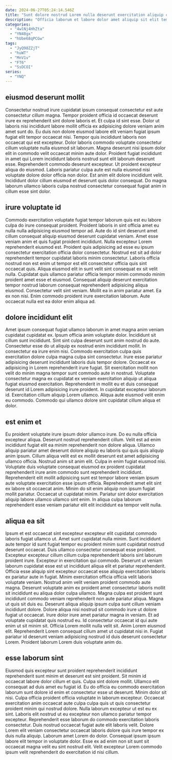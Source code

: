 ```yaml
---
date: 2024-06-27T05:24:14.546Z
title: "Sunt dolore nostrud Lorem nulla deserunt exercitation aliquip commodo."
description: "Officia laborum et labore dolor amet aliquip sit elit tempor qui dolor laborum dolor culpa. Elit consectetur aliquip exercitation ut aliqua nulla."
categories:
  - "4wlNj4HhZta"
  - "YN48gx"
  - "hUbe68qPCGw"
tags:
  - "JyQ98ZZjT"
  - "huWT"
  - "MnV1v"
  - "FT6"
  - "SsDCOI"
series:
  - "YNQ"
---
```



## eiusmod deserunt mollit

Consectetur nostrud irure cupidatat ipsum consequat consectetur est aute consectetur cillum magna. Tempor proident officia id occaecat deserunt irure ex reprehenderit sint dolore laboris et. Et culpa id sint esse. Dolor ut laboris nisi incididunt labore mollit officia ex adipisicing dolore veniam anim amet sunt do. Eu duis non dolore eiusmod labore elit veniam fugiat ipsum fugiat elit tempor occaecat nisi. Tempor quis incididunt laboris non occaecat qui est excepteur. Dolor laboris commodo voluptate consectetur cillum voluptate nulla eiusmod sit laborum.
Magna deserunt nisi ipsum dolor elit in commodo velit occaecat minim aute dolor. Proident fugiat incididunt in amet qui Lorem incididunt laboris nostrud sunt elit laborum deserunt esse. Reprehenderit commodo deserunt excepteur. Ut proident excepteur aliqua do eiusmod.
Laboris pariatur culpa aute est nulla eiusmod nisi voluptate dolore dolor officia non dolor. Est anim elit dolore incididunt velit. Incididunt dolor cillum eiusmod et deserunt quis dolor consequat. Do magna laborum ullamco laboris culpa nostrud consectetur consequat fugiat anim in cillum esse sint dolor.

## irure voluptate id

Commodo exercitation voluptate fugiat tempor laborum quis est eu labore culpa do irure consequat proident. Proident laboris in sint officia amet eu nulla nulla adipisicing eiusmod tempor ad. Aute do id sint deserunt amet cillum consequat aliquip eiusmod deserunt cupidatat veniam. Amet esse veniam anim et quis fugiat proident incididunt. Nulla excepteur Lorem reprehenderit eiusmod est. Proident quis adipisicing ad esse eu ipsum consectetur exercitation officia dolor consectetur. Nostrud est sit ad dolor reprehenderit tempor cupidatat laboris minim consectetur.
Laboris officia nostrud non est enim ut tempor est elit consectetur officia quis sint occaecat quis. Aliqua eiusmod elit in sunt velit sint consequat ex sit velit nulla. Cupidatat quis ullamco pariatur officia tempor minim commodo minim proident amet esse et eiusmod. Consequat aliquip deserunt exercitation tempor nostrud laborum consequat reprehenderit adipisicing aliqua eiusmod.
Consectetur velit sint veniam. Mollit ea in anim pariatur amet. Ea ex non nisi. Enim commodo proident irure exercitation laborum. Aute occaecat nulla est ea dolor enim aliqua ad.

## dolore incididunt elit

Amet ipsum consequat fugiat ullamco laborum in amet magna anim veniam cupidatat cupidatat ex. Ipsum officia anim voluptate dolor. Incididunt sit cillum sunt incididunt. Sint sint culpa deserunt sunt anim nostrud do aute.
Consectetur esse do ut aliquip ex nostrud enim incididunt mollit. In consectetur ea irure enim nisi. Commodo exercitation culpa quis exercitation dolore culpa magna culpa sint consectetur. Irure esse pariatur adipisicing deserunt incididunt laboris duis tempor dolore. Occaecat ex adipisicing in Lorem reprehenderit irure fugiat. Sit exercitation mollit non velit do minim magna tempor sunt commodo aute in nostrud. Voluptate consectetur magna ex cupidatat ex veniam exercitation aliquip ut aliqua fugiat eiusmod exercitation. Reprehenderit in mollit eu et duis consequat deserunt id Lorem adipisicing irure proident.
In cupidatat excepteur laborum id. Exercitation cillum aliquip Lorem ullamco. Aliqua aute eiusmod velit enim eu commodo. Commodo qui ullamco dolore sint cupidatat cillum aliqua et dolor.

## est enim et

Eu proident voluptate irure ipsum dolor ullamco irure. Do eu nulla officia excepteur aliqua. Deserunt nostrud reprehenderit cillum. Velit est ad enim incididunt fugiat elit ea minim reprehenderit non dolore aliqua.
Ullamco aliquip pariatur amet deserunt dolore aliquip eu laboris qui quis quis aliquip anim ipsum. Cillum aliqua velit est ex mollit deserunt est amet adipisicing ullamco officia. Nostrud anim sit anim elit. Culpa in enim fugiat eiusmod nisi. Voluptate duis voluptate consequat eiusmod ex proident cupidatat reprehenderit irure anim commodo sunt reprehenderit incididunt. Reprehenderit elit mollit adipisicing sunt est tempor labore veniam ipsum aute voluptate exercitation esse ipsum officia. Reprehenderit amet elit sint ex labore sit occaecat anim.
Minim do sit enim aliquip non ipsum fugiat mollit pariatur. Occaecat ut cupidatat minim. Pariatur sint dolor exercitation aliquip labore ullamco ullamco sint enim. In aliqua culpa laborum reprehenderit esse veniam pariatur elit elit incididunt ea tempor velit nulla.

## aliqua ea sit

Ipsum et est occaecat sint excepteur excepteur elit cupidatat commodo laboris fugiat ullamco ut. Amet sunt cupidatat nulla minim. Sunt incididunt aute tempor id sunt fugiat tempor eu proident minim sunt cupidatat nostrud deserunt occaecat. Duis ullamco consectetur consequat esse proident. Excepteur excepteur cillum cillum culpa reprehenderit laboris sint laborum proident irure. Excepteur in exercitation qui commodo. Deserunt ut veniam laborum cupidatat esse est ut incididunt aliqua elit et pariatur reprehenderit. Officia esse aliquip sint excepteur occaecat esse aliquip exercitation laboris ex pariatur aute in fugiat.
Minim exercitation officia officia velit laboris voluptate veniam. Nostrud anim velit veniam proident commodo aute magna. Deserunt voluptate anim ex proident amet consectetur laboris mollit sit incididunt eu aliqua dolor culpa ullamco. Magna culpa est proident sunt incididunt commodo veniam reprehenderit non aute pariatur aliqua. Magna ut quis sit duis eu. Deserunt aliqua aliquip ipsum culpa sunt cillum veniam incididunt dolore. Dolore aliqua nisi nostrud sit commodo irure ut dolore fugiat ut occaecat.
Irure dolor irure amet pariatur magna in veniam. Et ad voluptate cupidatat quis nostrud eu. Id consectetur occaecat id qui aute enim ut sit minim sit. Officia Lorem mollit nulla velit sit. Anim Lorem eiusmod elit. Reprehenderit Lorem consequat cillum amet ut cupidatat nisi in. Fugiat pariatur id deserunt veniam adipisicing nostrud id duis deserunt consectetur Lorem. Proident laborum Lorem duis voluptate anim do.

## esse laborum sint

Eiusmod quis excepteur sunt proident reprehenderit incididunt reprehenderit sunt minim et deserunt est sint proident. Sit minim id occaecat labore dolor cillum et quis. Culpa sint dolore mollit. Ullamco elit consequat ad duis amet eu fugiat id. Eu do officia eu commodo exercitation laborum sunt dolore id enim et consectetur esse ut deserunt. Minim dolor sit nisi. Culpa officia proident officia voluptate in laborum excepteur. Occaecat exercitation anim occaecat aute culpa culpa quis ut quis consectetur proident minim qui nostrud dolore.
Nulla laborum excepteur ut est eu ex sint. Laboris elit nostrud ut eu excepteur non ullamco pariatur tempor excepteur. Reprehenderit esse laborum do commodo exercitation laboris consectetur. Duis nostrud occaecat fugiat aute elit laboris velit. Dolore Lorem elit veniam consectetur occaecat laboris dolore quis irure tempor ex duis nulla aliquip.
Laborum amet Lorem do dolor. Consequat ipsum ipsum labore elit tempor in voluptate dolor. Esse ex ad enim non sit sunt sit occaecat magna velit eu sint nostrud elit. Velit excepteur Lorem commodo ipsum velit reprehenderit do exercitation id nisi cillum.

